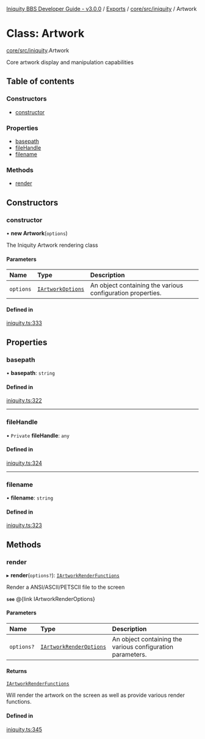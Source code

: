 [Iniquity BBS Developer Guide - v3.0.0](../README.md) / [Exports](../modules.md) / [core/src/iniquity](../modules/core_src_iniquity.md) / Artwork

# Class: Artwork

[core/src/iniquity](../modules/core_src_iniquity.md).Artwork

Core artwork display and manipulation capabilities

## Table of contents

### Constructors

- [constructor](core_src_iniquity.Artwork.md#constructor)

### Properties

- [basepath](core_src_iniquity.Artwork.md#basepath)
- [fileHandle](core_src_iniquity.Artwork.md#filehandle)
- [filename](core_src_iniquity.Artwork.md#filename)

### Methods

- [render](core_src_iniquity.Artwork.md#render)

## Constructors

### constructor

• **new Artwork**(`options`)

The Iniquity Artwork rendering class

#### Parameters

| Name | Type | Description |
| :------ | :------ | :------ |
| `options` | [`IArtworkOptions`](../interfaces/core_src_iniquity.IArtworkOptions.md) | An object containing the various configuration properties. |

#### Defined in

[iniquity.ts:333](https://github.com/iniquitybbs/iniquity/blob/4b29673/packages/core/src/iniquity.ts#L333)

## Properties

### basepath

• **basepath**: `string`

#### Defined in

[iniquity.ts:322](https://github.com/iniquitybbs/iniquity/blob/4b29673/packages/core/src/iniquity.ts#L322)

___

### fileHandle

• `Private` **fileHandle**: `any`

#### Defined in

[iniquity.ts:324](https://github.com/iniquitybbs/iniquity/blob/4b29673/packages/core/src/iniquity.ts#L324)

___

### filename

• **filename**: `string`

#### Defined in

[iniquity.ts:323](https://github.com/iniquitybbs/iniquity/blob/4b29673/packages/core/src/iniquity.ts#L323)

## Methods

### render

▸ **render**(`options?`): [`IArtworkRenderFunctions`](../interfaces/core_src_iniquity.IArtworkRenderFunctions.md)

Render a ANSI/ASCII/PETSCII file to the screen

**`see`** @{link IArtworkRenderOptions}

#### Parameters

| Name | Type | Description |
| :------ | :------ | :------ |
| `options?` | [`IArtworkRenderOptions`](../interfaces/core_src_iniquity.IArtworkRenderOptions.md) | An object containing the various configuration parameters. |

#### Returns

[`IArtworkRenderFunctions`](../interfaces/core_src_iniquity.IArtworkRenderFunctions.md)

Will render the artwork on the screen as well as provide various render functions.

#### Defined in

[iniquity.ts:345](https://github.com/iniquitybbs/iniquity/blob/4b29673/packages/core/src/iniquity.ts#L345)
